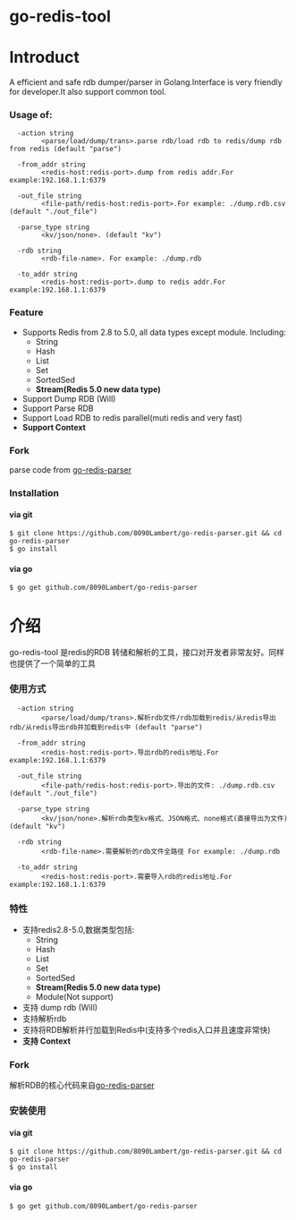 # go-redis-tool

# Introduct
A efficient and safe rdb dumper/parser in Golang.Interface is very friendly for developer.It also support common tool. 


### Usage of:
```
  -action string
        <parse/load/dump/trans>.parse rdb/load rdb to redis/dump rdb from redis (default "parse")

  -from_addr string
        <redis-host:redis-port>.dump from redis addr.For example:192.168.1.1:6379

  -out_file string
        <file-path/redis-host:redis-port>.For example: ./dump.rdb.csv (default "./out_file")

  -parse_type string
        <kv/json/none>. (default "kv")

  -rdb string
        <rdb-file-name>. For example: ./dump.rdb

  -to_addr string
        <redis-host:redis-port>.dump to redis addr.For example:192.168.1.1:6379
```


### Feature
- Supports Redis from 2.8 to 5.0, all data types except module. Including:
    - String
    - Hash
    - List
    - Set
    - SortedSed
    - **Stream(Redis 5.0 new data type)**
- Support Dump RDB (Will)
- Support Parse RDB
- Support Load RDB to redis parallel(muti redis and very fast)
- **Support Context**

### Fork
parse code from [go-redis-parser](https://github.com/8090Lambert/go-redis-parser)

### Installation
#### via git
```
$ git clone https://github.com/8090Lambert/go-redis-parser.git && cd go-redis-parser
$ go install
```

#### via go
```
$ go get github.com/8090Lambert/go-redis-parser
```

# 介绍
go-redis-tool 是redis的RDB 转储和解析的工具，接口对开发者非常友好。同样也提供了一个简单的工具


### 使用方式
```
  -action string
        <parse/load/dump/trans>.解析rdb文件/rdb加载到redis/从redis导出rdb/从redis导出rdb并加载到redis中 (default "parse")
        
  -from_addr string
        <redis-host:redis-port>.导出rdb的redis地址.For example:192.168.1.1:6379

  -out_file string
        <file-path/redis-host:redis-port>.导出的文件: ./dump.rdb.csv (default "./out_file")

  -parse_type string
        <kv/json/none>.解析rdb类型kv格式、JSON格式、none格式(直接导出为文件) (default "kv")

  -rdb string
        <rdb-file-name>.需要解析的rdb文件全路径 For example: ./dump.rdb

  -to_addr string
        <redis-host:redis-port>.需要导入rdb的redis地址.For example:192.168.1.1:6379
```


### 特性
- 支持redis2.8-5.0,数据类型包括:
    - String
    - Hash
    - List
    - Set
    - SortedSed
    - **Stream(Redis 5.0 new data type)**
    - Module(Not support)
- 支持 dump rdb (Will)
- 支持解析rdb
- 支持将RDB解析并行加载到Redis中(支持多个redis入口并且速度非常快)
- **支持 Context**

### Fork
解析RDB的核心代码来自[go-redis-parser](https://github.com/8090Lambert/go-redis-parser)

### 安装使用
#### via git
```
$ git clone https://github.com/8090Lambert/go-redis-parser.git && cd go-redis-parser
$ go install
```

#### via go
```
$ go get github.com/8090Lambert/go-redis-parser
```